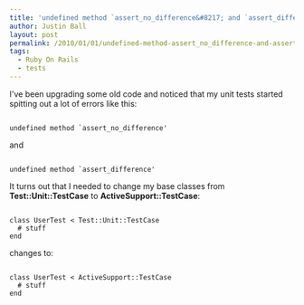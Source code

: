 ```yaml
---
title: 'undefined method `assert_no_difference&#8217; and `assert_difference&#8217;'
author: Justin Ball
layout: post
permalink: /2010/01/01/undefined-method-assert_no_difference-and-assert_difference/
tags:
  - Ruby On Rails
  - tests
---
```


I've been upgrading some old code and noticed that my unit tests started spitting out a lot of errors like this:
<pre><code class="ruby">
undefined method `assert_no_difference'
</pre></code>

and

<pre><code class="ruby">
undefined method `assert_difference'
</pre></code>

It turns out that I needed to change my base classes from <strong>Test::Unit::TestCase</strong> to <strong>ActiveSupport::TestCase</strong>:

<pre><code class="ruby">
class UserTest < Test::Unit::TestCase
  # stuff
end
</pre></code>

<p>changes to:</p>

<pre><code class="ruby">
class UserTest < ActiveSupport::TestCase
  # stuff
end
</pre></code>